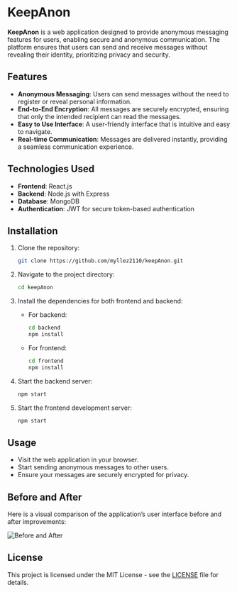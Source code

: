 
# KeepAnon

**KeepAnon** is a web application designed to provide anonymous messaging features for users, enabling secure and anonymous communication. The platform ensures that users can send and receive messages without revealing their identity, prioritizing privacy and security.

## Features

- **Anonymous Messaging**: Users can send messages without the need to register or reveal personal information.
- **End-to-End Encryption**: All messages are securely encrypted, ensuring that only the intended recipient can read the messages.
- **Easy to Use Interface**: A user-friendly interface that is intuitive and easy to navigate.
- **Real-time Communication**: Messages are delivered instantly, providing a seamless communication experience.

## Technologies Used

- **Frontend**: React.js
- **Backend**: Node.js with Express
- **Database**: MongoDB
- **Authentication**: JWT for secure token-based authentication

## Installation

1. Clone the repository:
   ```bash
   git clone https://github.com/myllez2110/keepAnon.git
   ```

2. Navigate to the project directory:
   ```bash
   cd keepAnon
   ```

3. Install the dependencies for both frontend and backend:
   - For backend:
     ```bash
     cd backend
     npm install
     ```
   - For frontend:
     ```bash
     cd frontend
     npm install
     ```

4. Start the backend server:
   ```bash
   npm start
   ```

5. Start the frontend development server:
   ```bash
   npm start
   ```

## Usage

- Visit the web application in your browser.
- Start sending anonymous messages to other users.
- Ensure your messages are securely encrypted for privacy.

## Before and After

Here is a visual comparison of the application’s user interface before and after improvements:

![Before and After](https://media.discordapp.net/attachments/890375793069412364/1323051772088156342/a.png?ex=67731b7b&is=6771c9fb&hm=f5bda4d1bb905672286dae8400cf605901c300e4706370b8e6c8a18fe42d883d&=&format=webp&quality=lossless&width=799&height=449)

## License

This project is licensed under the MIT License - see the [LICENSE](LICENSE) file for details.
